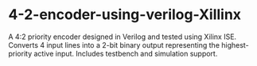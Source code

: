# 4-2-encoder-using-verilog-Xillinx
A 4:2 priority encoder designed in Verilog and tested using Xilinx ISE. Converts 4 input lines into a 2-bit binary output representing the highest-priority active input. Includes testbench and simulation support.
